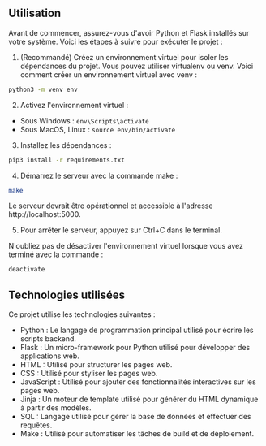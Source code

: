 ## Utilisation

Avant de commencer, assurez-vous d'avoir Python et Flask installés sur votre système. Voici les étapes à suivre pour exécuter le projet :

1. (Recommandé) Créez un environnement virtuel pour isoler les dépendances du projet. Vous pouvez utiliser virtualenv ou venv. Voici comment créer un environnement virtuel avec venv :

```sh
python3 -m venv env
```

2. Activez l'environnement virtuel :

* Sous Windows : `env\Scripts\activate`
* Sous MacOS, Linux : `source env/bin/activate`

3. Installez les dépendances :


```sh
pip3 install -r requirements.txt
```

4. Démarrez le serveur avec la commande make :

```sh
make
```

Le serveur devrait être opérationnel et accessible à l'adresse http://localhost:5000.

5. Pour arrêter le serveur, appuyez sur Ctrl+C dans le terminal.

N'oubliez pas de désactiver l'environnement virtuel lorsque vous avez terminé avec la commande :

```sh
deactivate
```

## Technologies utilisées

Ce projet utilise les technologies suivantes :

* Python : Le langage de programmation principal utilisé pour écrire les scripts backend.
* Flask : Un micro-framework pour Python utilisé pour développer des applications web.
* HTML : Utilisé pour structurer les pages web.
* CSS : Utilisé pour styliser les pages web.
* JavaScript : Utilisé pour ajouter des fonctionnalités interactives sur les pages web.
* Jinja : Un moteur de template utilisé pour générer du HTML dynamique à partir des modèles.
* SQL : Langage utilisé pour gérer la base de données et effectuer des requêtes.
* Make : Utilisé pour automatiser les tâches de build et de déploiement.


